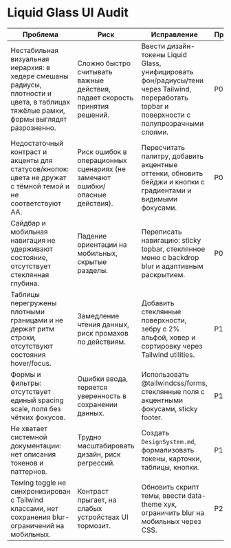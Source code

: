 # Liquid Glass UI Audit

| Проблема | Риск | Исправление | Приоритет | Оценка |
| --- | --- | --- | --- | --- |
| Нестабильная визуальная иерархия: в хедере смешаны радиусы, плотности и цвета, в таблицах тяжёлые рамки, формы выглядят разрозненно. | Сложно быстро считывать важные действия, падает скорость принятия решений. | Ввести дизайн-токены Liquid Glass, унифицировать фон/радиусы/тени через Tailwind, переработать topbar и поверхности с полупрозрачными слоями. | P0 | 1.5 дня |
| Недостаточный контраст и акценты для статусов/кнопок: цвета не дружат с тёмной темой и не соответствуют AA. | Риск ошибок в операционных сценариях (не замечают ошибки/опасные действия). | Пересчитать палитру, добавить акцентные оттенки, обновить бейджи и кнопки с градиентами и видимыми фокусами. | P0 | 0.5 дня |
| Сайдбар и мобильная навигация не удерживают состояние, отсутствует стеклянная глубина. | Падение ориентации на мобильных, скрытые разделы. | Переписать навигацию: sticky topbar, стеклянное меню с backdrop blur и адаптивным раскрытием. | P0 | 0.5 дня |
| Таблицы перегружены плотными границами и не держат ритм строки, отсутствуют состояния hover/focus. | Замедление чтения данных, риск промахов по действиям. | Добавить стеклянные поверхности, зебру с 2% альфой, ховер и сортировку через Tailwind utilities. | P1 | 0.5 дня |
| Формы и фильтры: отсутствует единый spacing scale, поля без чётких фокусов. | Ошибки ввода, теряется уверенность в сохранении данных. | Использовать @tailwindcss/forms, стеклянные поля с акцентными фокусами, sticky footer. | P1 | 0.5 дня |
| Не хватает системной документации: нет описания токенов и паттернов. | Трудно масштабировать дизайн, риск регрессий. | Создать `DesignSystem.md`, формализовать токены, карточки, таблицы, кнопки. | P1 | 0.25 дня |
| Темing toggle не синхронизирован с Tailwind классами, нет сохранения blur-ограничений на мобильных. | Контраст прыгает, на слабых устройствах UI тормозит. | Обновить скрипт темы, ввести data-theme хук, ограничить blur на мобильных через CSS. | P2 | 0.25 дня |
